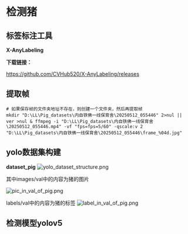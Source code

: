 # 检测猪

## 标签标注工具
**X-AnyLabeling**

**下载链接：**

https://github.com/CVHub520/X-AnyLabeling/releases

## 提取帧
    # 如果保存帧的文件夹地址不存在，则创建一个文件夹，然后再提取帧
    mkdir "D:\LL\Pig_datasets\内自铁佛一线保育舍\20250512_055446" 2>nul || ver >nul & ffmpeg -i "D:\LL\Pig_datasets\内自铁佛一线保育舍\20250512_055446.mp4" -vf "fps=fps=5/60" -qscale:v 2 "D:\LL\Pig_datasets\内自铁佛一线保育舍\20250512_055446\frame_%04d.jpg"

## yolo数据集构建
**dataset_pig**
![yolo_dataset_structure.png](yolo_dataset_structure.png)

其中images/val中的内容为猪的图片

![pic_in_val_of_pig.png](pic_in_val_of_pig.png)

labels/val中的内容为猪的标签
![label_in_val_of_pig.png](label_in_val_of_pig.png)


## 检测模型yolov5


